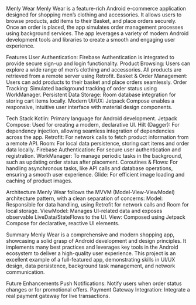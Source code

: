 Menly Wear
Menly Wear is a feature-rich Android e-commerce application designed for shopping men’s clothing and accessories. 
It allows users to browse products, add items to their Basket, and place orders securely. 
Once an order is placed, the app simulates order management processes using background services. 
The app leverages a variety of modern Android development tools and libraries to create a smooth and engaging user experience.


Features
User Authentication: Firebase Authentication is integrated to provide secure sign-up and login functionality.
Product Browsing: Users can explore a wide range of men’s clothing and accessories. All products are retrieved from a remote server using Retrofit.
Basket & Order Management: Users can add products to their basket and place orders seamlessly.
Order Tracking: Simulated background tracking of order status using WorkManager.
Persistent Data Storage: Room database integration for storing cart items locally.
Modern UI/UX: Jetpack Compose enables a responsive, intuitive user interface with material design components.


Tech Stack
Kotlin: Primary language for Android development.
Jetpack Compose: Used for creating a modern, declarative UI.
Hilt (Dagger): For dependency injection, allowing seamless integration of dependencies across the app.
Retrofit: For network calls to fetch product information from a remote API.
Room: For local data persistence, storing cart items and order data locally.
Firebase Authentication: For secure user authentication and registration.
WorkManager: To manage periodic tasks in the background, such as updating order status after placement.
Coroutines & Flows: For handling asynchronous tasks, like API calls and database operations, ensuring a smooth user experience.
Glide: For efficient image loading and caching of product images.


Architecture
Menly Wear follows the MVVM (Model-View-ViewModel) architecture pattern, with a clean separation of concerns:
Model: Responsible for data handling, using Retrofit for network calls and Room for local storage.
ViewModel: Manages UI-related data and exposes observable LiveData/StateFlows to the UI.
View: Composed using Jetpack Compose for declarative, reactive UI elements.


Summary
Menly Wear is a comprehensive and modern shopping app, showcasing a solid grasp of Android development and design principles. 
It implements many best practices and leverages key tools in the Android ecosystem to deliver a high-quality user experience. 
This project is an excellent example of a full-featured app, demonstrating skills in UI/UX design, data persistence, background task management, and network communication.


Future Enhancements
Push Notifications: Notify users when order status changes or for promotional offers.
Payment Gateway Integration: Integrate a real payment gateway for live transactions.
